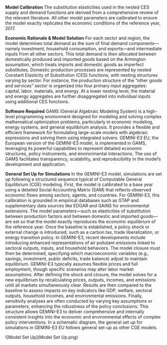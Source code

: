 **Model Calibration**
The substitution elasticities used in the nested CES supply and demand functions are derived from a comprehensive review of the relevant literature. All other model parameters are calibrated to ensure the model exactly replicates the economic conditions of the reference year, 2017.

**Economic Rationale & Model Solution**
For each sector and region, the model determines total demand as the sum of final demand components—namely investment, household consumption, and exports—and intermediate inputs from all other sectors. This total demand is then allocated between domestically produced and imported goods based on the Armington assumption, which treats imports and domestic goods as imperfect substitutes.
Domestic production processes are represented by nested Constant Elasticity of Substitution (CES) functions, with nesting structures varying by sector. For instance, the production structure of the “other goods and services” sector is organized into four primary input aggregates: capital, labor, materials, and energy. At a lower nesting level, the material and energy aggregates are further disaggregated into individual inputs using additional CES functions.

**Software Required**
GAMS (General Algebraic Modeling System) is a high-level programming environment designed for modeling and solving complex mathematical optimization problems, particularly in economic modeling, energy systems, and general equilibrium analysis. It provides a flexible and efficient framework for formulating large-scale models with algebraic expressions and solving them using integrated solvers. GEMINI-E3 EU, the European version of the GEMINI-E3 model, is implemented in GAMS, leveraging its powerful capabilities to represent detailed economic structures, policy instruments, and environmental interactions. The use of GAMS facilitates transparency, scalability, and reproducibility in the model’s development and application.

**General Set Up for Simulations**
In the GEMINI-E3 model, simulations are set up following a structured sequence typical of Computable General Equilibrium (CGE) modeling. First, the model is calibrated to a base year using a detailed Social Accounting Matrix (SAM) that reflects observed economic flows among sectors, agents, and countries. For GEMINI-E3, this calibration is grounded in empirical databases such as GTAP and supplementary data sources like EDGAR and GAINS for environmental extensions. 
The model parameters—such as elasticities of substitution between production factors and between domestic and imported goods—are set so that the model exactly reproduces the economic equilibrium of the reference year. Once the baseline is established, a policy shock or external change is introduced, such as a carbon tax, trade liberalization, or energy transition policy. In GEMINI-E3, recent developments include introducing enhanced representations of air pollutant emissions linked to sectoral outputs, inputs, and household behaviors. 
The model closure must then be determined, specifying which macroeconomic variables (e.g., savings, investment, public deficits, trade balance) adjust to maintain equilibrium. GEMINI-E3 typically assumes flexible prices and full employment, though specific scenarios may alter labor market assumptions. After defining the shock and closure, the model solves for a new equilibrium by recalculating prices, outputs, incomes, and emissions until all markets simultaneously clear. 
Results are then compared to the baseline to assess impacts on key indicators like GDP, welfare, sectoral outputs, household incomes, and environmental emissions. 
Finally, sensitivity analyses are often conducted by varying key assumptions or parameters, enhancing the robustness of the policy conclusions. This structure allows GEMINI-E3 to deliver comprehensive and internally consistent insights into the economic and environmental effects of complex policy interventions.
In a schematic diagram, the general set up for simulations in GEMINI-E3 EU follows general set-up as other CGE models.

![Model Set Up](Model Set Up.png)
